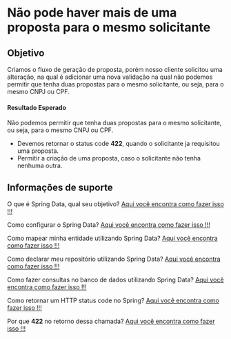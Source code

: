 # Não pode haver mais de uma proposta para o mesmo solicitante

## Objetivo

Criamos o fluxo de geração de proposta, porém nosso cliente solicitou uma alteração, na qual é adicionar uma nova 
validação na qual não podemos permitir que tenha duas propostas para o mesmo solicitante, ou seja, para o mesmo 
CNPJ ou CPF.

#### Resultado Esperado

Não podemos permitir que tenha duas propostas para o mesmo solicitante, ou seja, para o mesmo 
CNPJ ou CPF.

- Devemos retornar o status code **422**, quando o solicitante ja requisitou uma proposta.
- Permitir a criação de uma proposta, caso o solicitante não tenha nenhuma outra.

## Informações de suporte

O que é Spring Data, qual seu objetivo? [Aqui você encontra como fazer isso !!!](../informacao_suporte/spring-data.md)

Como configurar o Spring Data? [Aqui você encontra como fazer isso !!!](../informacao_suporte/spring-data-configuration.md)

Como mapear minha entidade utilizando Spring Data? [Aqui você encontra como fazer isso !!!](../informacao_suporte/spring-data-entity.md)

Como declarar meu repositório utilizando Spring Data? [Aqui você encontra como fazer isso !!!](../informacao_suporte/spring-data-repository.md)

Como fazer consultas no banco de dados utilizando Spring Data? [Aqui você encontra como fazer isso !!!](../informacao_suporte/spring-data-query-methods.md)

Como retornar um HTTP status code no Spring? [Aqui você encontra como fazer isso !!!](../informacao_suporte/spring-response-entity.md)

Por que **422** no retorno dessa chamada? [Aqui você encontra como fazer isso !!!](../informacao_suporte/rest-422.md)